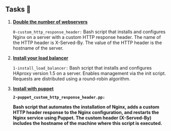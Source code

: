 <h2>Tasks 📃</h2>
    <ol>
        <li>
            <strong>
                <a href="https://github.com/NyasimiPhilip/alx-system_engineering-devops/blob/master/0x0F-load_balancer/0-custom_http_response_header">Double the number of webservers</a>
            </strong>
            <p><code>0-custom_http_response_header:</code> Bash script that installs and configures Nginx on a server with a custom HTTP response header.
                The name of the HTTP header is X-Served-By.
                The value of the HTTP header is the hostname of the server.</p>
        </li>
        <li>
            <strong>
                <a href="https://github.com/NyasimiPhilip/alx-system_engineering-devops/blob/master/0x0F-load_balancer/1-install_load_balancer">Install your load balancer</a>
            </strong>
            <p><code>1-install_load_balancer:</code> Bash script that installs and configures HAproxy version 1.5 on a server.
                Enables management via the init script.
                Requests are distributed using a round-robin algorithm.</p>
        </li>
        <li>
            <strong>
                <a href="https://github.com/NyasimiPhilip/alx-system_engineering-devops/blob/master/0x0F-load_balancer/2-puppet_custom_http_response_header.pp">Install with puppet</a>
        <strong>
        <code></p>2-puppet_custom_http_response_header.pp:</code>
            <p>Bash script that automates the installation of Nginx, adds a custom HTTP header response to the Nginx configuration, and restarts the Nginx service using Puppet. The custom header (X-Served-By) includes the hostname of the machine where this script is executed.
            </strong>
            </li>
    </ol>
